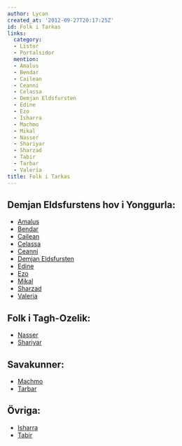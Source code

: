 ```yaml
---
author: Lycan
created_at: '2012-09-27T20:17:25Z'
id: Folk i Tarkas
links:
  category:
  - Listor
  - Portalsidor
  mention:
  - Amalus
  - Bendar
  - Cailean
  - Ceanni
  - Celassa
  - Demjan Eldsfursten
  - Edine
  - Ezo
  - Isharra
  - Machmo
  - Mikal
  - Nasser
  - Shariyar
  - Sharzad
  - Tabir
  - Tarbar
  - Valeria
title: Folk i Tarkas
---
```


Demjan Eldsfurstens hov i Yonggurla:
--------

-   [Amalus]
-   [Bendar]
-   [Cailean]
-   [Celassa]
-   [Ceanni]
-   [Demjan Eldsfursten]
-   [Edine]
-   [Ezo]
-   [Mikal]
-   [Sharzad]
-   [Valeria]

Folk i Tagh-Ozelik:
--------

-   [Nasser]
-   [Shariyar]

Savakunner:
--------

-   [Machmo]
-   [Tarbar]

Övriga:
--------

-   [Isharra]
-   [Tabir]

  [Amalus]: Amalus
  [Bendar]: Bendar
  [Cailean]: Cailean
  [Celassa]: Celassa
  [Ceanni]: Ceanni
  [Demjan Eldsfursten]: Demjan_Eldsfursten
  [Edine]: Edine
  [Ezo]: Ezo
  [Mikal]: Mikal
  [Sharzad]: Sharzad
  [Valeria]: Valeria
  [Nasser]: Nasser
  [Shariyar]: Shariyar
  [Machmo]: Machmo
  [Tarbar]: Tarbar
  [Isharra]: Isharra
  [Tabir]: Tabir